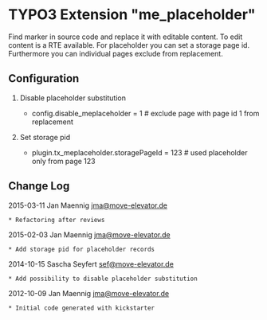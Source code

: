 # TYPO3 Extension "me_placeholder"

Find marker in source code and replace it with editable content. To edit content is a RTE available. For placeholder you can set a storage page id. Furthermore you can individual pages exclude from replacement.

## Configuration

1. Disable placeholder substitution
	* config.disable_meplaceholder = 1 # exclude page with page id 1 from replacement

2. Set storage pid
	* plugin.tx_meplaceholder.storagePageId = 123 # used placeholder only from page 123

## Change Log

2015-03-11  Jan Maennig  <jma@move-elevator.de>

	* Refactoring after reviews
	
2015-02-03  Jan Maennig  <jma@move-elevator.de>

	* Add storage pid for placeholder records

2014-10-15  Sascha Seyfert  <sef@move-elevator.de>

	* Add possibility to disable placeholder substitution

2012-10-09  Jan Maennig  <jma@move-elevator.de>

	* Initial code generated with kickstarter